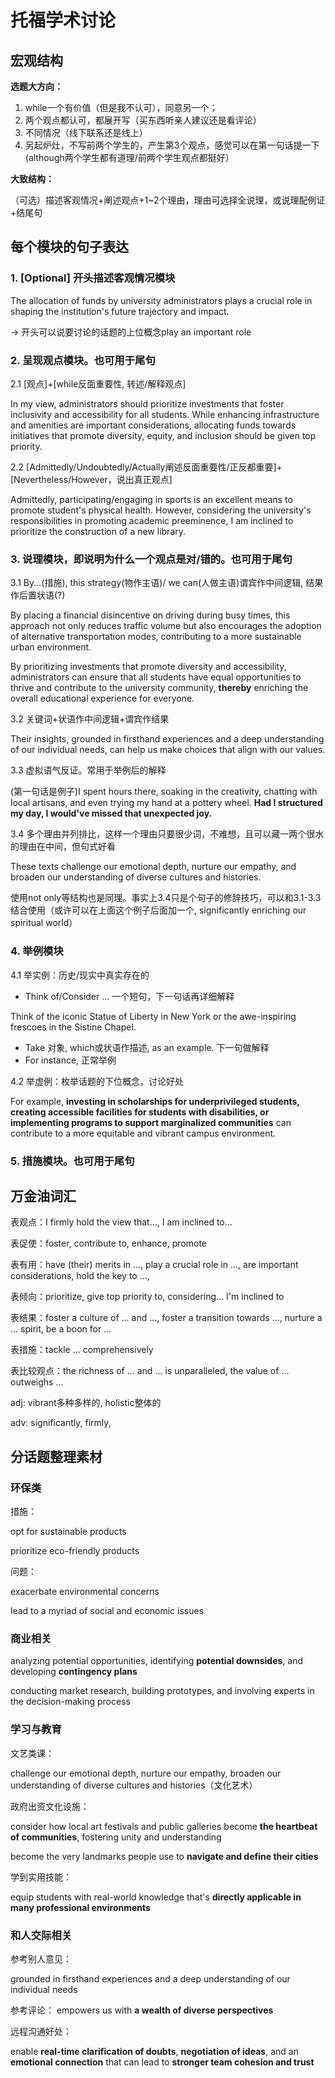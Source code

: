 # 托福学术讨论

## 宏观结构

**选题大方向：**

1. while一个有价值（但是我不认可），同意另一个；
2. 两个观点都认可，都展开写（买东西听亲人建议还是看评论）
3. 不同情况（线下联系还是线上）
4. 另起炉灶，不写前两个学生的，产生第3个观点，感觉可以在第一句话提一下(although两个学生都有道理/前两个学生观点都挺好）



**大致结构：**

（可选）描述客观情况+阐述观点+1~2个理由，理由可选择全说理，或说理配例证+结尾句

## 每个模块的句子表达

### 1. [Optional] 开头描述客观情况模块

The allocation of funds by university administrators plays a crucial role in shaping the institution's future trajectory and impact. 

-> 开头可以说要讨论的话题的上位概念play an important role



### 2. 呈现观点模块。也可用于尾句

2.1 [观点]+[while反面重要性, 转述/解释观点]

In my view, administrators should prioritize investments that foster inclusivity and accessibility for all students. While enhancing infrastructure and amenities are important considerations, allocating funds towards initiatives that promote diversity, equity, and inclusion should be given top priority.



2.2 [Admittedly/Undoubtedly/Actually阐述反面重要性/正反都重要]+[Nevertheless/However，说出真正观点]

Admittedly, participating/engaging in sports is an excellent means to promote student's physical health. However, considering the university's responsibilities in promoting academic preeminence, I am inclined to prioritize the construction of a new library.



### 3. 说理模块，即说明为什么一个观点是对/错的。也可用于尾句

3.1 By...(措施), this strategy(物作主语)/ we can(人做主语)谓宾作中间逻辑, 结果作后置状语(?)

By placing a financial disincentive on driving during busy times, this approach not only reduces traffic volume but also encourages the adoption of alternative transportation modes, contributing to a more sustainable urban environment.

By prioritizing investments that promote diversity and accessibility, administrators can ensure that all students have equal opportunities to thrive and contribute to the university community, **thereby** enriching the overall educational experience for everyone.

3.2 关键词+状语作中间逻辑+谓宾作结果

Their insights, grounded in firsthand experiences and a deep understanding of our individual needs, can help us make choices that align with our values.



3.3 虚拟语气反证。常用于举例后的解释

(第一句话是例子)I spent hours there, soaking in the creativity, chatting with local artisans, and even trying my hand at a pottery wheel. **Had I structured my day, I would've missed that unexpected joy.**



3.4 多个理由并列排比，这样一个理由只要很少词，不难想，且可以藏一两个很水的理由在中间，但句式好看

These texts challenge our emotional depth, nurture our empathy, and broaden our understanding of diverse cultures and histories. 

使用not only等结构也是同理。事实上3.4只是个句子的修辞技巧，可以和3.1-3.3结合使用（或许可以在上面这个例子后面加一个, significantly enriching our spiritual world）



### 4. 举例模块

4.1 举实例：历史/现实中真实存在的

- Think of/Consider ... 一个短句，下一句话再详细解释

Think of the iconic Statue of Liberty in New York or the awe-inspiring frescoes in the Sistine Chapel.

- Take 对象, which或状语作描述, as an example. 下一句做解释
- For instance, 正常举例

4.2 举虚例：枚举话题的下位概念，讨论好处

For example, **investing in scholarships for underprivileged students, creating accessible facilities for students with disabilities, or implementing programs to support marginalized communities** can contribute to a more equitable and vibrant campus environment.



### 5. 措施模块。也可用于尾句



## 万金油词汇

表观点：I firmly hold the view that..., I am inclined to...

表促使：foster, contribute to, enhance, promote

表有用：have (their) merits in ..., play a crucial role in ..., are important considerations, hold the key to ..., 

表倾向：prioritize, give top priority to, considering... I'm inclined to

表结果：foster a culture of ... and ..., foster a transition towards ..., nurture a ... spirit, be a boon for ...

表措施：tackle ... comprehensively

表比较观点：the richness of ... and ... is unparalleled, the value of ... outweighs ...



adj: vibrant多种多样的, holistic整体的

adv: significantly, firmly, 



## 分话题整理素材

### 环保类

措施：

opt for sustainable products

prioritize eco-friendly products



问题：

exacerbate environmental concerns

lead to a myriad of social and economic issues



### 商业相关

analyzing potential opportunities, identifying **potential downsides**, and developing **contingency plans**

conducting market research, building prototypes, and involving experts in the decision-making process

### 学习与教育

文艺类课：

challenge our emotional depth, nurture our empathy, broaden our understanding of diverse cultures and histories（文化艺术）

政府出资文化设施：

consider how local art festivals and public galleries become **the heartbeat of communities**, fostering unity and understanding

become the very landmarks people use to **navigate and define their cities**

学到实用技能：

equip students with real-world knowledge that's **directly applicable in many professional environments**



### 和人交际相关

参考别人意见：

grounded in firsthand experiences and a deep understanding of our individual needs

参考评论：
empowers us with **a wealth of diverse perspectives**

远程沟通好处：

enable **real-time clarification of doubts**, **negotiation of ideas**, and an **emotional connection** that can lead to **stronger team cohesion and trust**

